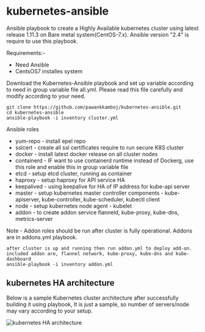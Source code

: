 # kubernetes-ansible
Ansible playbook to create a Highly Available kubernetes cluster using latest release 1.11.3 on Bare metal system(CentOS-7.x).
Ansible version "2.4" is require to use this playbook.

Requirements:-
 - Need Ansible
 - CentsOS7 installes system


Download the Kubernetes-Ansible playbook and set up variable according to need in group variable file
all.yml. Please read this file carefully and modify according to your need.

```
git clone https://github.com/pawankkamboj/kubernetes-ansible.git
cd kubernetes-ansible
ansible-playbook -i inventory cluster.yml
```

Ansible roles
- yum-repo - install epel repo
- sslcert - create all ssl certificates require to run secure K8S cluster
- docker - install latest docker release on all cluster nodes
- containerd - IF want to use containerd runtime instead of Dockerg, use this role and enable this in group variable file
- etcd - setup etcd cluster, running as container
- haproxy - setup haproxy for API service HA
- keepalived - using keepalive for HA of IP address for kube-api server
- master - setup kubernetes master controller components - kube-apiserver, kube-controller, kube-scheduler, kubectl client
- node - setup kubernetes node agent - kubelet
- addon - to create addon service flanneld, kube-proxy, kube-dns, metrics-server

Note - Addon roles should be run after cluster is fully operational. Addons are in addons.yml playbook.
```
after cluster is up and running then run addon.yml to deploy add-on.
included addon are, flannel network, kube-proxy, kube-dns and kube-dashboard
ansible-playbook -i inventory addon.yml
```


## kubernetes HA architecture
Below is a sample Kubernetes cluster architecture after successfully building it using playbook, It is just a sample, so number of servers/node may vary according to your setup.

![kubernetes HA architecture](kubernetes_architecture.png)


